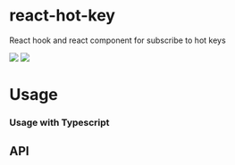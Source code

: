 # react-hot-key
React hook and react component for subscribe to hot keys

[![](https://img.shields.io/npm/l/react-hot-key.svg?style=flat)](https://github.com/simprl/react-hot-key/blob/main/LICENSE)
[![](https://img.shields.io/npm/v/react-hot-key.svg?style=flat)](https://www.npmjs.com/package/react-hot-key)

# Usage

### Usage with Typescript

## API
